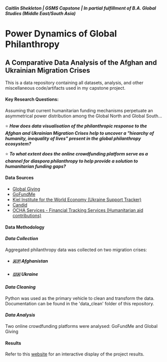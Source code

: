 ##### *Caitlin Shekleton | GSMS Capstone | In partial fulfillment of B.A. Global Studies (Middle East/South Asia)*

# **Power Dynamics of Global Philanthropy**
## **A Comparative Data Analysis of the Afghan and Ukrainian Migration Crises**

This is a data repository containing all datasets, analysis, and other miscellaneous code/artifacts used in my capstone project.

#### Key Research Questions: 
Assuming that current humanitarian funding mechanisms perpetuate an asymmetrical power distribution among the Global North and Global South...

⭐ ***How does data visualisation of the philanthropic response to the Afghan and Ukrainian Migration Crises help to uncover a "hiearchy of humanity, inequality of lives" present in the global philanthropy ecosystem?***

⭐ ***To what extent does the online crowdfunding platform serve as a channel for diaspora philanthropy to help provide a solution to humanitarian funding gaps?***

#### Data Sources
- [Global Giving](https://www.globalgiving.org/)
- [GoFundMe](https://www.gofundme.com/)
- [Kiel Institute for the World Economy (Ukraine Support Tracker)](https://www.ifw-kiel.de/topics/war-against-ukraine/ukraine-support-tracker/)
- [Candid](https://candid.org/)
- [OCHA Services - Financial Tracking Services (Humanitarian aid contributions)](https://fts.unocha.org/)

#### Data Methodology 
#### *Data Collection*
Aggregated philanthropy data was collected on two migration crises:
- ##### 🇦🇫 Afghanistan
- ##### 🇺🇦 Ukraine 

#### *Data Cleaning*
Python was used as the primary vehicle to clean and transform the data. Documentation can be found in the 'data_clean' folder of this repository. 

#### *Data Analysis*
Two online crowdfunding platforms were analysed: GoFundMe and Global Giving

#### Results
Refer to this [website]() for an interactive display of the project results.
